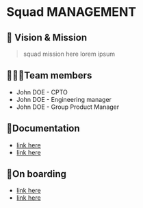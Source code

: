 # Squad MANAGEMENT

## 🚀 Vision & Mission

> squad mission here
> lorem ipsum

## 👨‍👧‍👦Team members

* John DOE - CPTO
* John DOE - Engineering manager
* John DOE - Group Product Manager

## 📄Documentation

* [link here]()
* [link here]()

## 🚀On boarding

* [link here]()
* [link here]()
